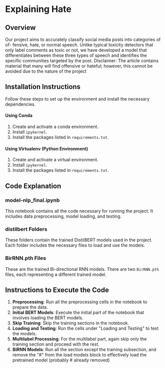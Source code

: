# Explaining Hate

## Overview

Our project aims to accurately classify social media posts into categories of of-
fensive, hate, or normal speech. Unlike typical toxicity detectors that only label
comments as toxic or not, we have developed a model that differentiates between
these three types of speech and identifies the specific communities targeted by
the post.
Disclaimer: The article contains material that many will find offensive or hateful;
however, this cannot be avoided due to the nature of the project

## Installation Instructions

Follow these steps to set up the environment and install the necessary dependencies.

#### Using Conda

1. Create and activate a conda environment.
2. Install `ipykernel`.
3. Install the packages listed in `requirements.txt`.

#### Using Virtualenv (Python Environment)

1. Create and activate a virtual environment.
2. Install `ipykernel`.
3. Install the packages listed in `requirements.txt`.

## Code Explanation

### model-nlp_final.ipynb

This notebook contains all the code necessary for running the project. It includes data preprocessing, model loading, and testing.

### distilbert Folders

These folders contain the trained DistilBERT models used in the project. Each folder includes the necessary files to load and use the models.

### BirRNN.pth Files

These are the trained Bi-directional RNN models. There are two `BirRNN.pth` files, each representing a different trained model.

## Instructions to Execute the Code

1. **Preprocessing**: Run all the preprocessing cells in the notebook to prepare the data.
2. **Initial BERT Models**: Execute the initial part of the notebook that involves loading the BERT models.
3. **Skip Training**: Skip the training sections in the notebook.
4. **Loading and Testing**: Run the cells under "Loading and Testing" to test the models.
5. **Multilabel Processing**: For the multilabel part, again skip only the training section and proceed with the rest.
6. **BiRNN Models**: Run all the section except the training subsection, and remove the "#" from the load models block to effectively load the pretrained model (probably # already removed)
